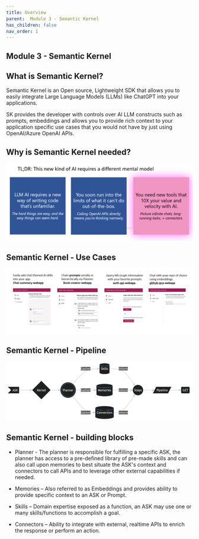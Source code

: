 ```yaml
---
title: Overview
parent:  Module 3 - Semantic Kernel
has_children: false
nav_order: 1
---
```


## Module 3 - Semantic Kernel

## What is Semantic Kernel?

Semantic Kernel is an Open source, Lightweight SDK that allows you to easily integrate Large Language Models (LLMs) like ChatGPT into your applications.

SK provides the developer with controls over AI LLM constructs such as prompts, embeddings and allows you to provide rich context to your application specific use cases that you would not have by just using OpenAI/Azure OpenAI APIs.

## Why is Semantic Kernel needed?

![Semantic Kernel Need](../../assets/images/module3/sk-why.png)

## Semantic Kernel - Use Cases

![Semantic Kernel Use cases](../../assets/images/module3/sk-use-cases.png)

## Semantic Kernel - Pipeline

![Semantic Kernel Use cases](../../assets/images/module3/sk-pipeline.png)


## Semantic Kernel - building blocks

- Planner - The planner is responsible for fulfilling a specific ASK, the planner has access to a pre-defined library of pre-made skills and can also call upon memories to best situate the ASK's context and connectors to call APIs and to leverage other external capabilities if needed.

- Memories – Also referred to as Embeddings and provides ability to provide specific context to an ASK or Prompt.

- Skills – Domain expertise exposed as a function, an ASK may use one or many skills/functions to accomplish a goal.

- Connectors – Ability to integrate with external, realtime APIs to enrich the response or perform an action.



